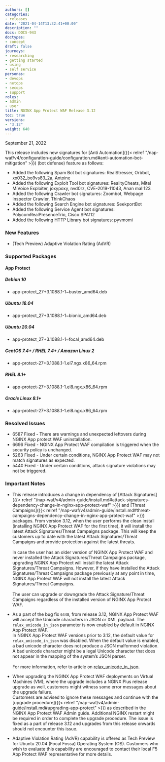 ```yaml
---
authors: []
categories:
- releases
date: "2021-04-14T13:32:41+00:00"
description: ""
docs: DOCS-943
doctypes:
- concept
draft: false
journeys:
- researching
- getting started
- using
- self service
personas:
- devops
- netops
- secops
- support
roles:
- admin
- user
title: NGINX App Protect WAF Release 3.12
toc: true
versions:
- "3.12"
weight: 640
---
```


September 21, 2022

This release includes new signatures for [Anti Automation]({{< relref "/nap-waf/v4/configuration-guide/configuration.md#anti-automation-bot-mitigation" >}}) (bot defense) feature as follows:

- Added the following Spam Bot bot signatures: RealStresser, Orbbot, xx032_bo9vs83_2a, Antoine
- Added the following Exploit Tool bot signatures: RealityCheats, Mitel MiVoice Exploiter, joxypoxy, nvd0rz, CVE-2019-11043, Anan mal 123
- Added the following Crawler bot signatures: Zoombot, Webpage Inspector Crawler, ThinkChaos
- Added the following Search Engine bot signatures: SeekportBot
- Added the following Service Agent bot signatures: PolycomRealPresenceTrio, Cisco SPA112
- Added the following HTTP Library bot signatures: pyvmomi

### New Features

- (Tech Preview) Adaptive Violation Rating (AdVR)

### Supported Packages

#### App Protect

##### Debian 10

- app-protect_27+3.1088.1-1~buster_amd64.deb

##### Ubuntu 18.04

- app-protect_27+3.1088.1-1~bionic_amd64.deb

##### Ubuntu 20.04

- app-protect_27+3.1088.1-1~focal_amd64.deb

##### CentOS 7.4+ / RHEL 7.4+ / Amazon Linux 2

- app-protect-27+3.1088.1-1.el7.ngx.x86_64.rpm

##### RHEL 8.1+

- app-protect-27+3.1088.1-1.el8.ngx.x86_64.rpm

##### Oracle Linux 8.1+

- app-protect-27+3.1088.1-1.el8.ngx.x86_64.rpm

### Resolved Issues

- 6587 Fixed - There are warnings and unexpected leftovers during NGINX App protect WAF uninstallation.
- 6696 Fixed - NGINX App Protect WAF compilation is triggered when the security policy is unchanged.
- 5263 Fixed - Under certain conditions, NGINX App Protect WAF may not match signatures as expected.
- 5440 Fixed - Under certain conditions, attack signature violations may not be triggered.

### **Important Notes**

- This release introduces a change in dependency of [Attack Signatures]({{< relref "/nap-waf/v4/admin-guide/install.md#attack-signatures-dependency-change-in-nginx-app-protect-waf" >}}) and [Threat Campaigns]({{< relref "/nap-waf/v4/admin-guide/install.md#threat-campaigns-dependency-change-in-nginx-app-protect-waf" >}}) packages. From version 3.12, when the user performs the clean install (installing NGINX App Protect WAF for the first time), it will install the latest  Attack Signatures/Threat Campaigns package. This will keep the customers up to date with the latest Attack Signatures/Threat Campaigns and provide protection against the latest threats.<br><br>
In case the user has an older version of NGINX App Protect WAF and never installed the Attack Signatures/Threat Campaigns package, upgrading NGINX App Protect will install the latest Attack Signatures/Threat Campaigns. However, if they have installed the Attack Signatures/Threat Campaigns package previously at any point in time, NGINX App Protect WAF will not install the latest Attack Signatures/Threat Campaigns.<br><br>
The user can upgrade or downgrade the Attack Signature/Threat Campaigns regardless of the installed version of NGINX App Protect WAF.

- As a part of the bug fix `6448`, from release 3.12, NGINX App Protect WAF will accept the Unicode characters in JSON or XML payload. The `relax_unicode_in_json` parameter is now enabled by default in NGINX App Protect WAF.<br>
In NGINX App Protect WAF versions prior to 3.12, the default value for `relax_unicode_in_json` was disabled. When the default value is enabled, a bad unicode character does not produce a JSON malformed violation. A bad unicode character might be a legal Unicode character that does not appear in the mapping of the system’s JSON parser.<br><br>
For more information, refer to article on [relax_unicode_in_json](https://support.f5.com/csp/article/K58055038).

- When upgrading the NGINX App Protect WAF deployments on Virtual Machines (VM), where the upgrade includes a NGINX Plus release upgrade as well, customers might witness some error messages about the upgrade failure. <br>
Customers are advised to ignore these messages and continue with the [upgrade procedure]({{< relref "/nap-waf/v4/admin-guide/install.md#upgrading-app-protect" >}}) as described in the NGINX App Protect WAF Admin guide. 
Additional NGINX restart might be required in order to complete the upgrade procedure. The issue is fixed as a part of release 3.12 and upgrades from this release onwards should not encounter this issue.

- Adaptive Violation Rating (AdVR) capability is offered as Tech Preview for Ubuntu 20.04 (Focal Fossa) Operating System (OS). Customers who wish to evaluate this capability are encouraged to contact their local F5 App Protect WAF representative for more details.
